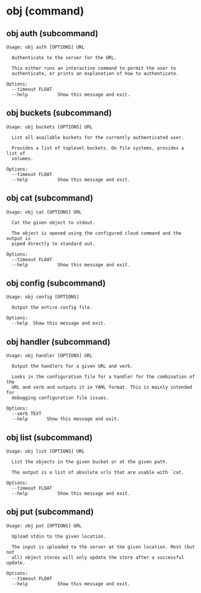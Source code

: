 
# obj (command)


## obj auth (subcommand)

```generic
Usage: obj auth [OPTIONS] URL

  Authenticate to the server for the URL.

  This either runs an interactive command to permit the user to
  authenticate, or prints an explanation of how to authenticate.

Options:
  --timeout FLOAT
  --help           Show this message and exit.
```


## obj buckets (subcommand)

```generic
Usage: obj buckets [OPTIONS] URL

  List all available buckets for the currently authenticated user.

  Provides a list of toplevel buckets. On file systems, provides a list of
  volumes.

Options:
  --timeout FLOAT
  --help           Show this message and exit.
```


## obj cat (subcommand)

```generic
Usage: obj cat [OPTIONS] URL

  Cat the given object to stdout.

  The object is opened using the configured cloud command and the output is
  piped directly to standard out.

Options:
  --timeout FLOAT
  --help           Show this message and exit.
```


## obj config (subcommand)

```generic
Usage: obj config [OPTIONS]

  Output the entire config file.

Options:
  --help  Show this message and exit.
```


## obj handler (subcommand)

```generic
Usage: obj handler [OPTIONS] URL

  Output the handlers for a given URL and verb.

  Looks in the configuration file for a handler for the combination of the
  URL and verb and outputs it in YAML format. This is mainly intended for
  debugging configuration file issues.

Options:
  --verb TEXT
  --help       Show this message and exit.
```


## obj list (subcommand)

```generic
Usage: obj list [OPTIONS] URL

  List the objects in the given bucket or at the given path.

  The output is a list of absolute urls that are usable with `cat.

Options:
  --timeout FLOAT
  --help           Show this message and exit.
```


## obj put (subcommand)

```generic
Usage: obj put [OPTIONS] URL

  Upload stdin to the given location.

  The input is uploaded to the server at the given location. Most (but not
  all) object stores will only update the store after a successful update.

Options:
  --timeout FLOAT
  --help           Show this message and exit.
```

